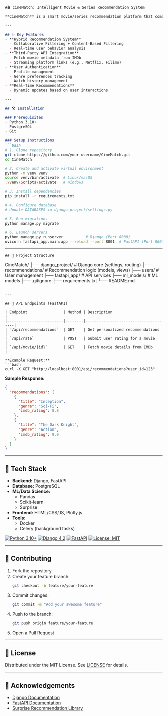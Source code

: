 ```markdown
#🎬 CineMatch: Intelligent Movie & Series Recommendation System

**CineMatch** is a smart movie/series recommendation platform that combines **Django**, **FastAPI**, and **Machine Learning** to deliver personalized viewing experiences.

---

## ✨ Key Features
- **Hybrid Recommendation System**  
  - Collaborative Filtering + Content-Based Filtering
  - Real-time user behavior analysis
- **Third-Party API Integration**  
  - Fetch movie metadata from IMDb
  - Streaming platform links (e.g., Netflix, Filimo)
- **User Authentication**  
  - Profile management
  - Genre preferences tracking
  - Watch history management
- **Real-Time Recommendations**  
  - Dynamic updates based on user interactions

---

## 🛠️ Installation

### Prerequisites
- Python 3.10+
- PostgreSQL
- Git

### Setup Instructions
```bash
# 1. Clone repository
git clone https://github.com/your-username/CineMatch.git
cd CineMatch

# 2. Create and activate virtual environment
python -m venv venv
source venv/bin/activate  # Linux/macOS
.\venv\Scripts\activate   # Windows

# 3. Install dependencies
pip install -r requirements.txt

# 4. Configure database
# Update DATABASES in django_project/settings.py

# 5. Run migrations
python manage.py migrate

# 6. Launch servers
python manage.py runserver          # Django (Port 8000)
uvicorn fastapi_app.main:app --reload --port 8001  # FastAPI (Port 8001)
```

---
```
## 🧩 Project Structure
```
CineMatch/
├── django_project/     # Django core (settings, routing)
├── recommendations/    # Recommendation logic (models, views)
├── users/              # User management
├── fastapi_app/        # API services
├── ml_models/          # ML models
├── .gitignore
├── requirements.txt
└── README.md
```

---

## 📡 API Endpoints (FastAPI)

| Endpoint                | Method | Description                          |
|-------------------------|--------|--------------------------------------|
| `/api/recommendations`  | GET    | Get personalized recommendations    |
| `/api/rate`             | POST   | Submit user rating for a movie      |
| `/api/movie/{id}`       | GET    | Fetch movie details from IMDb       |

**Example Request:**
```bash
curl -X GET "http://localhost:8001/api/recommendations?user_id=123"
```

**Sample Response:**
```json
{
  "recommendations": [
    {
      "title": "Inception",
      "genre": "Sci-Fi",
      "imdb_rating": 8.8
    },
    {
      "title": "The Dark Knight",
      "genre": "Action",
      "imdb_rating": 9.0
    }
  ]
}
```

---

## 🚀 Tech Stack
- **Backend:** Django, FastAPI
- **Database:** PostgreSQL
- **ML/Data Science:** 
  - Pandas
  - Scikit-learn
  - Surprise
- **Frontend:** HTML/CSS/JS, Plotly.js
- **Tools:** 
  - Docker
  - Celery (background tasks)

[![Python 3.10+](https://img.shields.io/badge/Python-3.10%2B-blue?logo=python)](https://python.org)
[![Django 4.2](https://img.shields.io/badge/Django-4.2-brightgreen?logo=django)](https://djangoproject.com)
[![FastAPI](https://img.shields.io/badge/FastAPI-0.95+-green?logo=fastapi)](https://fastapi.tiangolo.com)
[![License: MIT](https://img.shields.io/badge/License-MIT-yellow)](https://opensource.org/licenses/MIT)

---

## 🤝 Contributing
1. Fork the repository
2. Create your feature branch:
   ```bash
   git checkout -b feature/your-feature
   ```
3. Commit changes:
   ```bash
   git commit -m "Add your awesome feature"
   ```
4. Push to the branch:
   ```bash
   git push origin feature/your-feature
   ```
5. Open a Pull Request

---

## 📜 License
Distributed under the MIT License. See [LICENSE](LICENSE) for details.

---

## 🙌 Acknowledgements
- [Django Documentation](https://docs.djangoproject.com/)
- [FastAPI Documentation](https://fastapi.tiangolo.com/)
- [Surprise Recommendation Library](https://surpriselib.com/)
```
